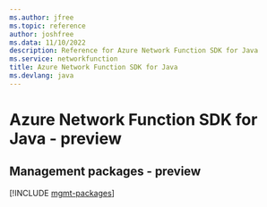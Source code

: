 ```yaml
---
ms.author: jfree
ms.topic: reference
author: joshfree
ms.data: 11/10/2022
description: Reference for Azure Network Function SDK for Java
ms.service: networkfunction
title: Azure Network Function SDK for Java
ms.devlang: java
---
```

# Azure Network Function SDK for Java - preview

## Management packages - preview
[!INCLUDE [mgmt-packages](network-function-mgmt-index.md)]
